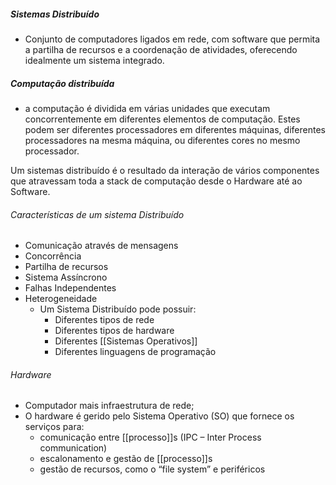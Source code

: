 ##### Sistemas Distribuído
- Conjunto de computadores ligados em rede, com software que permita a partilha de recursos e a coordenação de atividades, oferecendo idealmente um sistema integrado.
##### Computação distribuída
- a computação é dividida em várias unidades que executam concorrentemente em diferentes elementos de computação. Estes podem ser diferentes processadores em diferentes máquinas, diferentes processadores na mesma máquina, ou diferentes cores no mesmo processador.


Um sistemas distribuído é o resultado da interação de vários componentes que atravessam toda a stack de computação desde o Hardware até ao Software.

###### Características de um sistema Distribuído
- Comunicação através de mensagens
- Concorrência
- Partilha de recursos
- Sistema Assíncrono
- Falhas Independentes
- Heterogeneidade
	- Um Sistema Distribuído pode possuir:
		- Diferentes tipos de rede
		- Diferentes tipos de hardware
		- Diferentes [[Sistemas Operativos]]
		- Diferentes linguagens de programação

###### Hardware
- Computador mais infraestrutura de rede; 
- O hardware é gerido pelo Sistema Operativo (SO) que fornece os serviços para: 
	- comunicação entre [[processo]]s (IPC – Inter Process communication)
	- escalonamento e gestão de [[processo]]s 
	- gestão de recursos, como o “file system” e periféricos

